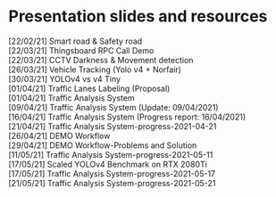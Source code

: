# Presentation slides and resources  

[22/02/21] Smart road & Safety road  
[22/03/21] Thingsboard RPC Call Demo  
[22/03/21] CCTV Darkness & Movement detection  
[26/03/21] Vehicle Tracking (Yolo v4 + Norfair)  
[30/03/21] YOLOv4 vs v4 Tiny  
[01/04/21] Traffic Lanes Labeling (Proposal)  
[01/04/21] Traffic Analysis System  
[09/04/21] Traffic Analysis System (Update: 09/04/2021)  
[16/04/21] Traffic Analysis System (Progress report: 16/04/2021)  
[21/04/21] Traffic Analysis System-progress-2021-04-21  
[26/04/21] DEMO Workflow  
[29/04/21] DEMO Workflow-Problems and Solution  
[11/05/21] Traffic Analysis System-progress-2021-05-11  
[17/05/21] Scaled YOLOv4 Benchmark on RTX 2080Ti  
[17/05/21] Traffic Analysis System-progress-2021-05-17  
[21/05/21] Traffic Analysis System-progress-2021-05-21  

